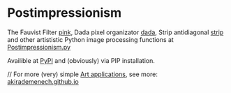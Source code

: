 # Postimpressionism
The Fauvist Filter [pink](https://github.com/AkiraDemenech/Postimpressionism/blob/master/postimpressionism/Postimpressionism.py#L85),
Dada pixel organizator [dada](https://github.com/AkiraDemenech/Postimpressionism/blob/master/postimpressionism/Postimpressionism.py#L72),
Strip antidiagonal      [strip](https://github.com/AkiraDemenech/Postimpressionism/blob/master/postimpressionism/Postimpressionism.py#L149)
and other artististic Python image processing functions
at [Postimpressionism.py](https://github.com/AkiraDemenech/Postimpressionism/blob/master/postimpressionism/Postimpressionism.py)

Availible at [PyPI](https://pypi.org/project/postimpressionism/) and (obviously) via PIP installation. 

//    For more (very) simple [Art applications](https://akirademenech.github.io/artec/techart.html), see more:
[akirademenech.github.io](https://akirademenech.github.io/index.html)